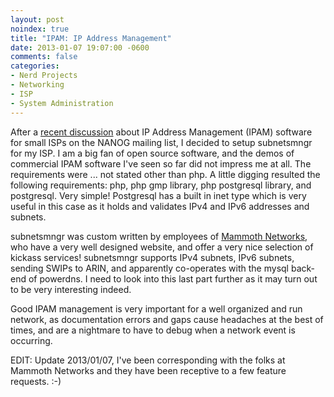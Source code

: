 ```yaml
---
layout: post
noindex: true
title: "IPAM: IP Address Management"
date: 2013-01-07 19:07:00 -0600
comments: false
categories:
- Nerd Projects
- Networking
- ISP
- System Administration
---
```

After a [recent discussion](http://mailman.nanog.org/pipermail/nanog/2012-December/thread.html#54210) about IP Address Management (IPAM) software for small ISPs on the NANOG mailing list, I decided to setup subnetsmngr for my ISP. I am a big fan of open source software, and the demos of commercial IPAM software I've seen so far did not impress me at all. The requirements were ... not stated other than php. A little digging resulted the following requirements: php, php gmp library, php postgresql library, and postgresql. Very simple! Postgresql has a built in inet type which is very useful in this case as it holds and validates IPv4 and IPv6 addresses and subnets.

<!--more-->

subnetsmngr was custom written by employees of [Mammoth Networks](http://www.mammothnetworks.com/), who have a very well designed website, and offer a very nice selection of kickass services! subnetsmngr supports IPv4 subnets, IPv6 subnets, sending SWIPs to ARIN, and apparently co-operates with the mysql back-end of powerdns. I need to look into this last part further as it may turn out to be very interesting indeed.

Good IPAM management is very important for a well organized and run network, as documentation errors and gaps cause headaches at the best of times, and are a nightmare to have to debug when a network event is occurring.

EDIT: Update 2013/01/07, I've been corresponding with the folks at Mammoth Networks and they have been receptive to a few feature requests. :-)
